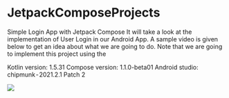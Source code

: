 # JetpackComposeProjects
Simple Login App with Jetpack Compose
It will take a look at the implementation of User Login in our Android App.
A sample video is given below to get an idea about what we are going to do. 
Note that we are going to implement this project using the 

Kotlin version: 1.5.31
Compose version: 1.1.0-beta01
Android studio:  chipmunk - 2021.2.1 Patch 2

![](https://github.com/cerengumus/JetpackComposeProjects/blob/main/SimpleLoginApp/Screen%20Recording%202022-09-29%20at%2022.52.26.gif)

